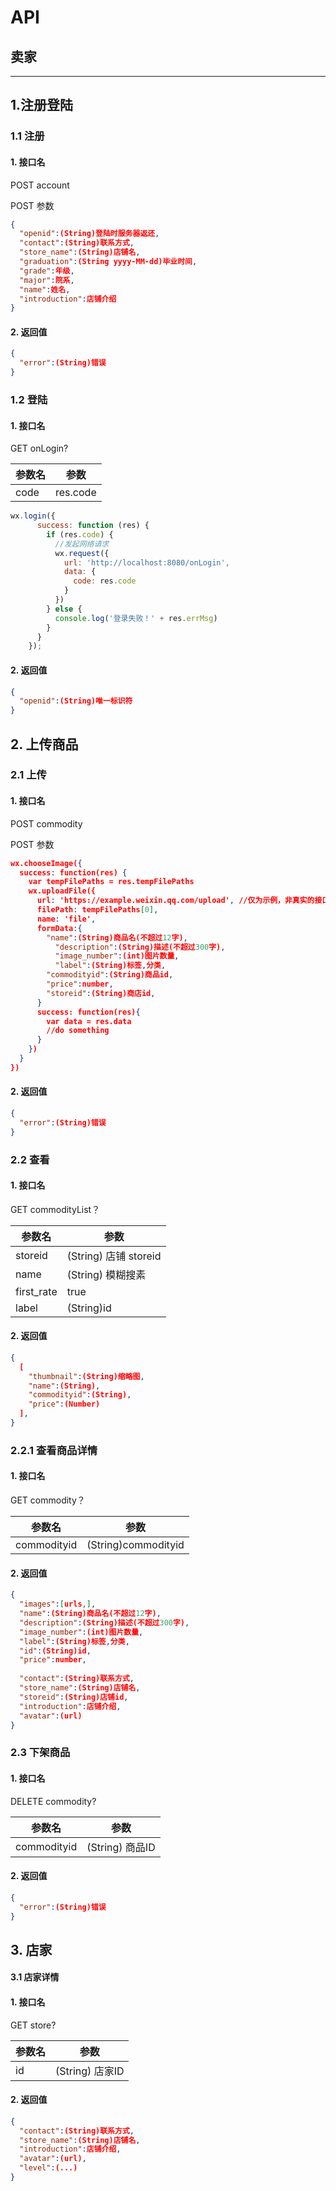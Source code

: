 # API



## 卖家
---
## 1.注册登陆

### 1.1 注册

#### 1. 接口名

POST	account

POST 参数

```JSON
{
  "openid":(String)登陆时服务器返还,
  "contact":(String)联系方式,
  "store_name":(String)店铺名,
  "graduation":(String yyyy-MM-dd)毕业时间,
  "grade":年级,
  "major":院系,
  "name":姓名,
  "introduction":店铺介绍
}
```
#### 2. 返回值

```Json
{
  "error":(String)错误
}
```

### 1.2 登陆

#### 1. 接口名

GET		onLogin?

| 参数名  | 参数       |
| ---- | -------- |
| code | res.code |

```javascript
wx.login({
      success: function (res) {
        if (res.code) {
          //发起网络请求
          wx.request({
            url: 'http://localhost:8080/onLogin',
            data: {
              code: res.code
            }
          })
        } else {
          console.log('登录失败！' + res.errMsg)
        }
      }
    });
```

#### 2. 返回值

```json
{
  "openid":(String)唯一标识符
}
```

## 2. 上传商品

### 2.1 上传

#### 1. 接口名

POST	commodity

POST 参数

```json
wx.chooseImage({
  success: function(res) {
    var tempFilePaths = res.tempFilePaths
    wx.uploadFile({
      url: 'https://example.weixin.qq.com/upload', //仅为示例，非真实的接口地址
      filePath: tempFilePaths[0],
      name: 'file',
      formData:{  
        "name":(String)商品名(不超过12字),
  		  "description":(String)描述(不超过300字),
  		  "image_number":(int)图片数量,
  		  "label":(String)标签,分类,
        "commodityid":(String)商品id,
        "price":number,
        "storeid":(String)商店id,
      }
      success: function(res){
        var data = res.data
        //do something
      }
    })
  }
})
```

#### 2. 返回值

```json
{
  "error":(String)错误
}
```

### 2.2 查看

#### 1. 接口名

GET	commodityList？

| 参数名        | 参数                |
| ---------- | ----------------- |
| storeid   | (String) 店铺 storeid |
| name       | (String) 模糊搜素     |
| first_rate | true              |
| label      | (String)id        |

#### 2. 返回值

```json
{
  [
  	"thumbnail":(String)缩略图,
  	"name":(String),
  	"commodityid":(String),
  	"price":(Number)
  ],
}
```

### 2.2.1 查看商品详情

#### 1. 接口名

GET	commodity？

| 参数名  | 参数         |
| ---- | ---------- |
| commodityid   | (String)commodityid |

#### 2. 返回值

```json
{
  "images":[urls,],
  "name":(String)商品名(不超过12字),
  "description":(String)描述(不超过300字),
  "image_number":(int)图片数量,
  "label":(String)标签,分类,
  "id":(String)id,
  "price":number,
  
  "contact":(String)联系方式,
  "store_name":(String)店铺名,
  "storeid":(String)店铺id,
  "introduction":店铺介绍,
  "avatar":(url)
}
```





### 2.3 下架商品

#### 1. 接口名

DELETE commodity?

| 参数名  | 参数            |
| ---- | ------------- |
| commodityid   | (String) 商品ID |


#### 2. 返回值


```json
{
  "error":(String)错误
}
```

## 3. 店家

#### 3.1 店家详情

#### 1. 接口名

GET	 store?

| 参数名  | 参数            |
| ---- | ------------- |
| id   | (String) 店家ID |

#### 2. 返回值

```json
{
  "contact":(String)联系方式,
  "store_name":(String)店铺名,
  "introduction":店铺介绍,
  "avatar":(url),
  "level":(...)
}
```


